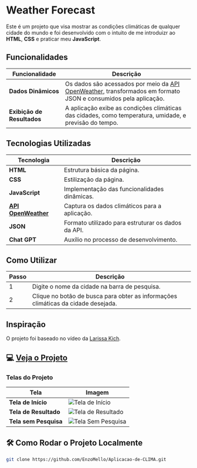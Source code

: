 #  Weather Forecast

Este é um projeto que visa mostrar as condições climáticas de qualquer cidade do mundo e foi desenvolvido com o intuito de me introduizr ao **HTML**, **CSS** e praticar meu **JavaScript**.

##  Funcionalidades

| Funcionalidade      | Descrição                                                                 |
|----------------------|---------------------------------------------------------------------------|
| **Dados Dinâmicos**   | Os dados são acessados por meio da [API OpenWeather](https://openweathermap.org/), transformados em formato JSON e consumidos pela aplicação. |
| **Exibição de Resultados** | A aplicação exibe as condições climáticas das cidades, como temperatura, umidade, e previsão do tempo. |

##  Tecnologias Utilizadas

| Tecnologia         | Descrição                                          |
|--------------------|----------------------------------------------------|
| **HTML**           | Estrutura básica da página.                       |
| **CSS**            | Estilização da página.                           |
| **JavaScript**     | Implementação das funcionalidades dinâmicas.     |
| **[API OpenWeather](https://openweathermap.org/)** | Captura os dados climáticos para a aplicação. |
| **JSON**           | Formato utilizado para estruturar os dados da API. |
| **Chat GPT**       | Auxílio no processo de desenvolvimento.          |

##  Como Utilizar

| Passo | Descrição                                                |
|-------|----------------------------------------------------------|
| 1     | Digite o nome da cidade na barra de pesquisa.            |
| 2     | Clique no botão de busca para obter as informações climáticas da cidade desejada. |

## Inspiração

O projeto foi baseado no vídeo da [Larissa Kich](https://youtu.be/t_GdX1iLYQE?si=wTPZnz3xDws3WiRq).

## 💻 [Veja o Projeto](https://project-wather-forecast.vercel.app/)

### Telas do Projeto

| Tela                       | Imagem                                                                                   |
|----------------------------|------------------------------------------------------------------------------------------|
| **Tela de Início**          | ![Tela de Início](https://github.com/KaioGabriel-the/Project-Weather-forecast/blob/ab957cdab0e2db44baed739dc17d3538ffa59027/src/images/img01.png) |
| **Tela de Resultado**       | ![Tela de Resultado](https://github.com/KaioGabriel-the/Project-Weather-forecast/blob/ab957cdab0e2db44baed739dc17d3538ffa59027/src/images/img02.png) |
| **Tela sem Pesquisa**       | ![Tela Sem Pesquisa](https://github.com/KaioGabriel-the/Project-Weather-forecast/blob/ab957cdab0e2db44baed739dc17d3538ffa59027/src/images/img03.png) |


## 🛠 Como Rodar o Projeto Localmente

```bash
git clone https://github.com/EnzoMello/Aplicacao-de-CLIMA.git
